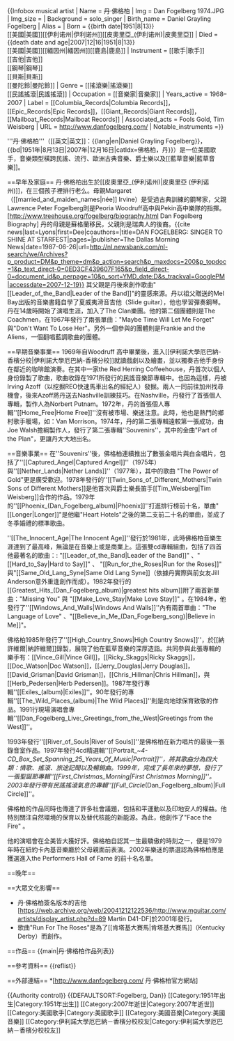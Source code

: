 {{Infobox musical artist | Name                = 丹·佛格柏
| Img                 = Dan Fogelberg 1974.JPG
| Img_size            = 
| Background          = solo_singer
| Birth_name          = Daniel Grayling Fogelberg
| Alias               = 
| Born                = {{birth date|1951|8|13}}<br>[[美國|美國]][[伊利诺州|伊利诺州]][[皮奧里亞_(伊利诺州)|皮奧里亞]]
| Died                = {{death date and age|2007|12|16|1951|8|13}}<br>[[美國|美國]][[緬因州|緬因州]][[鹿島|鹿島]]
| Instrument          = [[歌手|歌手]]<br>[[吉他|吉他]]<br>[[鋼琴|鋼琴]]<br>[[貝斯|貝斯]]<br>[[曼陀鈴|曼陀鈴]]
| Genre               = [[搖滾樂|搖滾樂]]<br>[[民謠搖滾|民謠搖滾]] 
| Occupation          = [[音樂家|音樂家]]
| Years_active        = 1968–2007
| Label               = [[Columbia_Records|Columbia Records]]，[[Epic_Records|Epic Records]]，[[Giant_Records|Giant Records]]，[[Mailboat_Records|Mailboat Records]]
| Associated_acts     = Fools Gold, Tim Weisberg 
| URL                 = http://www.danfogelberg.com/
| Notable_instruments =}}

'''丹·佛格柏'''（[[英文|英文]]：{{lang|en|Daniel Grayling Fogelberg}}，{{bd|1951年|8月13日|2007年|12月16日|catIdx=佛格柏，丹}}）是一位美國歌手，音樂類型橫跨民謠、流行、歐洲古典音樂、爵士樂以及[[藍草音樂|藍草音樂]]。

==早年及家庭==
丹·佛格柏出生於[[皮奧里亞_(伊利诺州)|皮奧里亞 (伊利诺州)]]，在三個孩子裡排行老么。母親Margaret（[[married_and_maiden_names|née]] Irvine）是受過古典訓練的鋼琴家，父親Lawrence Peter Fogelberg則是Peoria Woodruff高中與Pekin高中樂隊的指揮。<ref>[http://www.treehouse.org/fogelberg/biography.html Dan Fogelberg Biography<!-- Bot generated title -->]</ref> 丹的母親是蘇格蘭移民，父親則是瑞典人的後裔。<ref name="ref1">{{cite news|last=Lyons|first=Dee|coauthors=|title=DAN FOGELBERG: SINGER TO SHINE AT STARFEST|pages=|publisher=The Dallas Morning News|date=1987-06-26|url=http://nl.newsbank.com/nl-search/we/Archives?p_product=DM&p_theme=dm&p_action=search&p_maxdocs=200&p_topdoc=1&p_text_direct-0=0ED3CF439607F165&p_field_direct-0=document_id&p_perpage=10&p_sort=YMD_date:D&s_trackval=GooglePM|accessdate=2007-12-19}}</ref> 
其父親是丹後來創作歌曲"[[Leader_of_the_Band|Leader of the Band]]"的靈感來源。丹以祖父贈送的Mel Bay出版的音樂書籍自學了夏威夷滑音吉他（Slide guitar），他也學習彈奏鋼琴。丹在14歲時開始了演唱生涯，加入了The Clan樂團。他的第二個團體則是The Coachmen，在1967年發行了兩張單曲："Maybe Time Will Let Me Forget" 與"Don't Want To Lose Her"。另外一個參與的團體則是Frankie and the Aliens，一個翻唱藍調歌曲的團體。

==早期音樂事業==
1969年自Woodruff 高中畢業後，進入[[伊利諾大學厄巴納-香檳分校|伊利諾大學厄巴納-香檳分校]]就讀戲劇以及繪畫，並以獨奏吉他手身份在鄰近的咖啡館演奏。在其中一家the Red Herring Coffeehouse，丹首次以個人身份錄製了歌曲，歌曲收錄在1971所發行的民謠音樂節專輯中。也因為這樣，丹被Irving Azoff（以挖掘REO快速馬車出名的經紀人）發掘。兩人一同前往加州找尋機會，後來Azoff將丹送去Nashville訓練技巧。在Nashville，丹發行了首張個人專輯，製作人為Norbert Putnam。1972年，丹的首張個人專輯''[[Home_Free|Home Free]]''沒有被市場、樂迷注意。此時，他也是熱門的鄉村歌手暖場，如：Van Morrison。1974年，丹的第二張專輯遠較第一張成功，由Joe Walsh擔綱製作人，發行了第二張專輯''Souvenirs''，其中的金曲"Part of the Plan"，更讓丹大大地出名。


==音樂事業==
在''Souvenirs''後，佛格柏連續推出了數張金唱片與白金唱片，包括了''[[Captured_Angel|Captured Angel]]''（1975年）與''[[Nether_Lands|Nether Lands]]''（1977年），其中的歌曲 "The Power of Gold"更是廣受歡迎。1978年發行的''[[Twin_Sons_of_Different_Mothers|Twin Sons of Different Mothers]]是他首次與爵士樂長笛手[[Tim_Weisberg|Tim Weisberg]]合作的作品。1979年的''[[Phoenix_(Dan_Fogelberg_album)|Phoenix]]''打進排行榜前十名，單曲"[[Longer|Longer]]"是他繼"Heart Hotels"之後的第二支前二十名的單曲，並成了冬季婚禮的標準歌曲。

''[[The_Innocent_Age|The Innocent Age]]''發行於1981年，此時佛格柏音樂生涯達到了最高峰，無論是在音樂上或是商業上。這張雙cd專輯組曲，包括了四首他最著名的歌曲：: "[[Leader_of_the_Band|Leader of the Band]]" 、"[[Hard_to_Say|Hard to Say]]" 、 "[[Run_for_the_Roses|Run for the Roses]]" 與"[[Same_Old_Lang_Syne|Same Old Lang Syne]]（依據丹實際與前女友Jill Anderson意外重逢創作而成）。1982年發行的 [[Greatest_Hits_(Dan_Fogelberg_album)|greatest hits album]]附了兩首新單曲："Missing You" 與 "[[Make_Love_Stay|Make Love Stay]]" 。在1984年，他發行了''[[Windows_And_Walls|Windows And Walls]]''內有兩首單曲："The Language of Love" 、"[[Believe_in_Me_(Dan_Fogelberg_song)|Believe in Me]]"。

佛格柏1985年發行了''[[High_Country_Snows|High Country Snows]]''，於[[納許維爾|納許維爾]]錄製，展現了他在藍草音樂的深厚造詣。共同參與此張專輯的樂手有：[[Vince_Gill|Vince Gill]]，[[Ricky_Skaggs|Ricky Skaggs]]，[[Doc_Watson|Doc Watson]]，[[Jerry_Douglas|Jerry Douglas]]，[[David_Grisman|David Grisman]]，[[Chris_Hillman|Chris Hillman]]，與[[Herb_Pedersen|Herb Pedersen]]。1987年發行專輯''[[Exiles_(album)|Exiles]]''。90年發行的專輯''[[The_Wild_Places_(album)|The Wild Places]]''則是向地球保育致敬的作品。1991行現場演唱會專輯''[[Dan_Fogelberg_Live:_Greetings_from_the_West|Greetings from the West]]''。

1993年發行''[[River_of_Souls|River of Souls]]''是佛格柏在新力唱片的最後一張錄音室作品。1997年發行4cd精選輯''[[Portrait_~_4-CD_Box_Set_Spanning_25_Years_Of_Music|Portrait]]''，將其歌曲分為四大類：情歌、搖滾、旅途記聞以及暢銷曲。1999年，完成了長年來的夢想，發行了一張聖誕節專輯''[[First_Christmas_Morning|First Christmas Morning]]''。2003年發行帶有民謠搖滾氣息的專輯''[[Full_Circle_(Dan_Fogelberg_album)|Full Circle]]''。

佛格柏的作品同時也傳達了許多社會議題，包括和平運動以及印地安人的權益。他特別關注自然環境的保育以及替代核能的新能源。為此，他創作了"Face the Fire" 。

他的演唱會在全美皆大獲好評。佛格柏自認其一生最驕傲的時刻之一，便是1979年時在紐約卡內基音樂廳於父母親面前表演。2002年樂迷的票選認為佛格柏應是獲選進入the Performers Hall of Fame 的前十名名單。

==晚年==

==大眾文化影響==
* 丹·佛格柏簽名版本的吉他[https://web.archive.org/web/20041212122536/http://www.mguitar.com/artists/display_artist.php?d=89 Martin D41-DF]於2001年發行。
* 歌曲"Run For The Roses"是為了[[肯塔基大賽馬|肯塔基大賽馬]]（Kentucky Derby）而創作。

==作品==
{{main|丹·佛格柏作品列表}}

==參考資料==
{{reflist}}

==外部連結==
*[http://www.danfogelberg.com/ 丹·佛格柏官方網站]


{{Authority control}}
{{DEFAULTSORT:Fogelberg, Dan}}
[[Category:1951年出生|Category:1951年出生]]
[[Category:2007年逝世|Category:2007年逝世]]
[[Category:美國歌手|Category:美國歌手]]
[[Category:美國音樂|Category:美國音樂]]
[[Category:伊利諾大學厄巴納－香檳分校校友|Category:伊利諾大學厄巴納－香檳分校校友]]